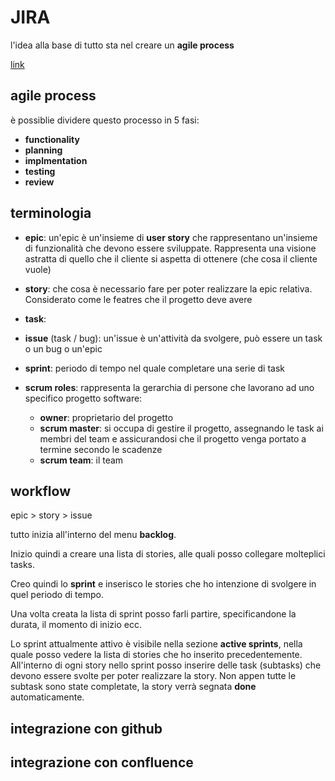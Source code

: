 # JIRA
l'idea alla base di tutto sta nel creare un **agile process**

[link](https://www.youtube.com/watch?v=GWxMTvRGIpc&ab_channel=StewartGauld)
## agile process
è possiblie dividere questo processo in 5 fasi:
- **functionality**
- **planning**
- **implmentation**
- **testing**
- **review**

## terminologia
- **epic**: un'epic è un'insieme di **user story** che rappresentano un'insieme di funzionalità che devono essere sviluppate. Rappresenta una visione astratta di quello che il cliente si aspetta di ottenere (che cosa il cliente vuole)

- **story**: che cosa è necessario fare per poter realizzare la epic relativa. Considerato come le featres che il progetto deve avere

- **task**: 

- **issue** (task / bug): un'issue è un'attività da svolgere, può essere un task o un bug o un'epic

- **sprint**: periodo di tempo nel quale completare una serie di task

- **scrum roles**: rappresenta la gerarchia di persone che lavorano ad uno specifico progetto software:
  - **owner**: proprietario del progetto
  - **scrum master**: si occupa di gestire il progetto, assegnando le task ai membri del team e assicurandosi che il progetto venga portato a termine secondo le scadenze
  - **scrum team**: il team

## workflow
epic > story > issue

tutto inizia all'interno del menu **backlog**.

Inizio quindi a creare una lista di stories, alle quali posso collegare molteplici tasks.

Creo quindi lo **sprint** e inserisco le stories che ho intenzione di svolgere in quel periodo di tempo.

Una volta creata la lista di sprint posso farli partire, specificandone la durata, il momento di inizio ecc.

Lo sprint attualmente attivo è visibile nella sezione **active sprints**, nella quale posso vedere la lista di stories che ho inserito precedentemente. All'interno di ogni story nello sprint posso inserire delle task (subtasks) che devono essere svolte per poter realizzare la story. Non appen tutte le subtask sono state completate, la story verrà segnata **done** automaticamente.

## integrazione con github

## integrazione con confluence